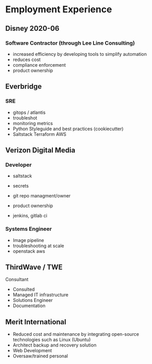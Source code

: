 
# Employment Experience
## Disney 2020-06
### Software Contractor (through Lee Line Consulting)
* increased efficiency by developing tools to simplify automation
* reduces cost
* compliance enforcement
* product ownership

## Everbridge
### SRE
* gitops / atlantis
* troubleshot
* monitoring metrics
* Python Styleguide and best practices (cookiecutter)
* Saltstack Terraform AWS

## Verizon Digital Media
### Developer
* saltstack
* secrets
* git repo managment/owner
* product ownership

* jenkins, gitlab ci

### Systems Engineer
* Image pipeline
* troubleshooting at scale
* openstack aws

## ThirdWave / TWE
Consultant
* Consulted
* Managed IT infrastructure
* Solutions Engineer
* Documentation

## Merit International

* Reduced cost and maintenance by  integrating open-source technologies such as Linux (Ubuntu)
* Architect backup and recovery solution
* Web Development
* Oversaw/trained personal

<!--stackedit_data:
eyJoaXN0b3J5IjpbLTE4NTMyMjEwOTcsMjA1MjAzNzQ4OCw3Nj
A2NzM3NzgsLTYxNzYwNTEwOCwtMTM0Nzg4ODIyNCwxODg4MDAz
NTMzLDEzMDIzNjM4ODNdfQ==
-->